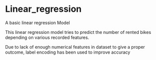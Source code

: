 # Linear_regression
A basic linear regression Model

This linear regression model tries to predict the number of rented bikes depending on various recorded features.

Due to lack of enough numerical features in dataset to give a proper outcome, label encoding has been used to improve accuracy
